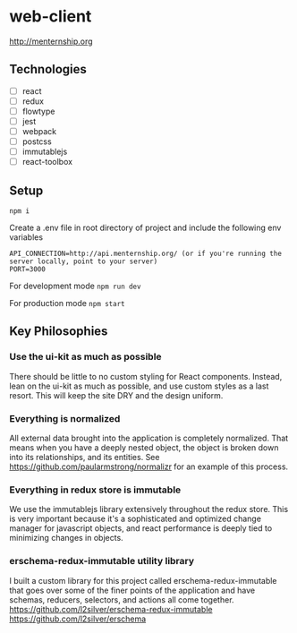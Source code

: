 # web-client

http://menternship.org

## Technologies
- [ ] react
- [ ] redux
- [ ] flowtype
- [ ] jest
- [ ] webpack
- [ ] postcss
- [ ] immutablejs
- [ ] react-toolbox
## Setup

```npm i```

Create a .env file in root directory of project and include the following env variables
```
API_CONNECTION=http://api.menternship.org/ (or if you're running the server locally, point to your server)
PORT=3000
```

For development mode
```npm run dev```

For production mode 
```npm start```

## Key Philosophies

### Use the ui-kit as much as possible

There should be little to no custom styling for React components. Instead, lean on the ui-kit as much as possible, and use custom styles as a last resort. This will keep the site DRY and the design uniform.

### Everything is normalized

All external data brought into the application is completely normalized. That means when you have a deeply nested object, the object is broken down into its relationships, and its entities. See https://github.com/paularmstrong/normalizr for an example of this process.

### Everything in redux store is immutable

We use the immutablejs library extensively throughout the redux store. This is very important because it's a sophisticated and optimized change manager for javascript objects, and react performance is deeply tied to minimizing changes in objects.

### erschema-redux-immutable utility library

I built a custom library for this project called erschema-redux-immutable that goes over some of the finer points of the application and have schemas, reducers, selectors, and actions all come together. https://github.com/l2silver/erschema-redux-immutable
https://github.com/l2silver/erschema
